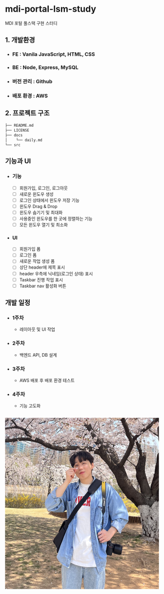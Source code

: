 # mdi-portal-lsm-study

MDI 포털 풀스택 구현 스터디

## 1. 개발환경

- ### FE : Vanila JavaScript, HTML, CSS
- ### BE : Node, Express, MySQL
- ### 버전 관리 : Github
- ### 배포 환경 : AWS

## 2. 프로젝트 구조

```
├── README.md
├── LICENSE
├── docs
│    └── daily.md
└── src
```

## 기능과 UI

- ### 기능

  - [ ] 회원가입, 로그인, 로그아웃
  - [ ] 새로운 윈도우 생성
  - [ ] 로그인 상태에서 윈도우 저장 기능
  - [ ] 윈도우 Drag & Drop
  - [ ] 윈도우 숨기기 및 최대화
  - [ ] 사용중인 윈도우를 한 곳에 정렬하는 기능
  - [ ] 모든 윈도우 열기 및 최소화

- ### UI
  - [ ] 회원가입 폼
  - [ ] 로그인 폼
  - [ ] 새로운 작업 생성 폼
  - [ ] 상단 header에 제목 표시
  - [ ] header 우측에 닉네임(로그인 상태) 표시
  - [ ] Taskbar 진행 작업 표시
  - [ ] Taskbar nav 활성화 버튼

## 개발 일정

- ### 1주차

  - 레이아웃 및 UI 작업

- ### 2주차

  - 백엔드 API, DB 설계

- ### 3주차

  - AWS 배포 후 배포 환경 테스트

- ### 4주차

  - 기능 고도화

##

![이수민](sumin.jpg)
